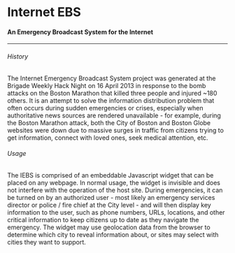 Internet EBS
============

#### An Emergency Broadcast System for the Internet

----

###### History

The Internet Emergency Broadcast System project was generated at the Brigade Weekly Hack Night on 16 April 2013 in response to the bomb attacks on the Boston Marathon that killed three people and injured ~180 others. It is an attempt to solve the information distribution problem that often occurs during sudden emergencies or crises, especially when authoritative news sources are rendered unavailable - for example, during the Boston Marathon attack, both the City of Boston and Boston Globe websites were down due to massive surges in traffic from citizens trying to get information, connect with loved ones, seek medical attention, etc.

###### Usage

The IEBS is comprised of an embeddable Javascript widget that can be placed on any webpage. In normal usage, the widget is invisible and does not interfere with the operation of the host site. During emergencies, it can be turned on by an authorized user - most likely an emergency services director or police / fire chief at the City level - and will then display key information to the user, such as phone numbers, URLs, locations, and other critical information to keep citizens up to date as they navigate the emergency. The widget may use geolocation data from the browser to determine which city to reveal information about, or sites may select with cities they want to support.

